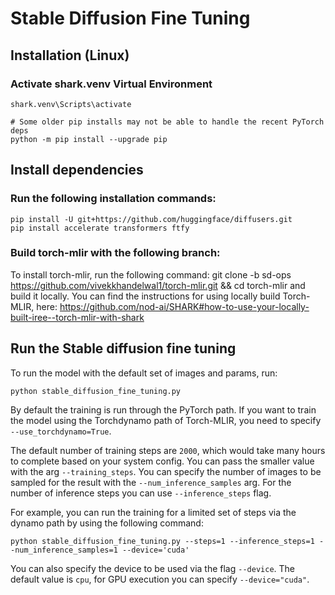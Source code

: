 # Stable Diffusion Fine Tuning

## Installation (Linux)

### Activate shark.venv Virtual Environment

```shell
shark.venv\Scripts\activate

# Some older pip installs may not be able to handle the recent PyTorch deps
python -m pip install --upgrade pip
```

## Install dependencies

### Run the following installation commands:
```
pip install -U git+https://github.com/huggingface/diffusers.git
pip install accelerate transformers ftfy
```

### Build torch-mlir with the following branch:

To install torch-mlir, run the following command: git clone -b sd-ops https://github.com/vivekkhandelwal1/torch-mlir.git && cd torch-mlir
and build it locally. You can find the instructions for using locally build Torch-MLIR,
here: https://github.com/nod-ai/SHARK#how-to-use-your-locally-built-iree--torch-mlir-with-shark

## Run the Stable diffusion fine tuning

To run the model with the default set of images and params, run:
```shell
python stable_diffusion_fine_tuning.py
```
By default the training is run through the PyTorch path. If you want to train the model using the Torchdynamo path of Torch-MLIR, you need to specify `--use_torchdynamo=True`.

The default number of training steps are `2000`, which would take many hours to complete based on your system config. You can pass the smaller value with the arg `--training_steps`. You can specify the number of images to be sampled for the result with the `--num_inference_samples` arg. For the number of inference steps you can use `--inference_steps` flag.

For example, you can run the training for a limited set of steps via the dynamo path by using the following command:
```
python stable_diffusion_fine_tuning.py --steps=1 --inference_steps=1 --num_inference_samples=1 --device='cuda'
```

You can also specify the device to be used via the flag `--device`. The default value is `cpu`, for GPU execution you can specify `--device="cuda"`.
